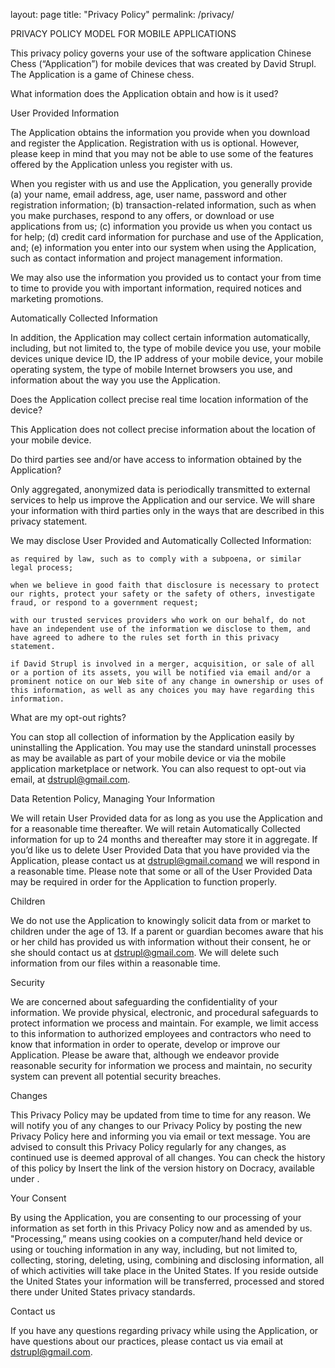 layout: page
title: "Privacy Policy"
permalink: /privacy/


PRIVACY POLICY MODEL FOR MOBILE APPLICATIONS

 

This privacy policy governs your use of the software application Chinese Chess (“Application”) for mobile devices that was created by David Strupl. The Application is a game of Chinese chess. 
 
What information does the Application obtain and how is it used?

 

User Provided Information 

The Application obtains the information you provide when you download and register the Application. Registration with us is optional. However, please keep in mind that you may not be able to use some of the features offered by the Application unless you register with us.

 

 

When you register with us and use the Application, you generally provide (a) your name, email address, age, user name, password and other registration information; (b) transaction-related information, such as when you make purchases, respond to any offers, or download or use applications from us; (c) information you provide us when you contact us for help; (d) credit card information for purchase and use of the Application, and; (e) information you enter into our system when using the Application, such as contact information and project management information.

 

We may also use the information you provided us to contact your from time to time to provide you with important information, required notices and marketing promotions.

Automatically Collected Information 

 

In addition, the Application may collect certain information automatically, including, but not limited to, the type of mobile device you use, your mobile devices unique device ID, the IP address of your mobile device, your mobile operating system, the type of mobile Internet browsers you use, and information about the way you use the Application. 

 
 
Does the Application collect precise real time location information of the device?

 

This Application does not collect precise information about the location of your mobile device. 

 
Do third parties see and/or have access to information obtained by the Application?

 

Only aggregated, anonymized data is periodically transmitted to external services to help us improve the Application and our service. We will share your information with third parties only in the ways that are described in this privacy statement.

We may disclose User Provided and Automatically Collected Information:

    as required by law, such as to comply with a subpoena, or similar legal process;

    when we believe in good faith that disclosure is necessary to protect our rights, protect your safety or the safety of others, investigate fraud, or respond to a government request;

    with our trusted services providers who work on our behalf, do not have an independent use of the information we disclose to them, and have agreed to adhere to the rules set forth in this privacy statement.

    if David Strupl is involved in a merger, acquisition, or sale of all or a portion of its assets, you will be notified via email and/or a prominent notice on our Web site of any change in ownership or uses of this information, as well as any choices you may have regarding this information.

 

 
What are my opt-out rights?

 

You can stop all collection of information by the Application easily by uninstalling the Application. You may use the standard uninstall processes as may be available as part of your mobile device or via the mobile application marketplace or network. You can also request to opt-out via email, at dstrupl@gmail.com.

 
Data Retention Policy, Managing Your Information

We will retain User Provided data for as long as you use the Application and for a reasonable time thereafter. We will retain Automatically Collected information for up to 24 months and thereafter may store it in aggregate. If you’d like us to delete User Provided Data that you have provided via the Application, please contact us at dstrupl@gmail.comand we will respond in a reasonable time. Please note that some or all of the User Provided Data may be required in order for the Application to function properly.

 
Children

 

We do not use the Application to knowingly solicit data from or market to children under the age of 13. If a parent or guardian becomes aware that his or her child has provided us with information without their consent, he or she should contact us at dstrupl@gmail.com. We will delete such information from our files within a reasonable time.
 
Security

 

We are concerned about safeguarding the confidentiality of your information. We provide physical, electronic, and procedural safeguards to protect information we process and maintain. For example, we limit access to this information to authorized employees and contractors who need to know that information in order to operate, develop or improve our Application. Please be aware that, although we endeavor provide reasonable security for information we process and maintain, no security system can prevent all potential security breaches.

 
Changes

This Privacy Policy may be updated from time to time for any reason. We will notify you of any changes to our Privacy Policy by posting the new Privacy Policy here and informing you via email or text message. You are advised to consult this Privacy Policy regularly for any changes, as continued use is deemed approval of all changes. You can check the history of this policy by Insert the link of the version history on Docracy, available under .

 
Your Consent

By using the Application, you are consenting to our processing of your information as set forth in this Privacy Policy now and as amended by us. "Processing,” means using cookies on a computer/hand held device or using or touching information in any way, including, but not limited to, collecting, storing, deleting, using, combining and disclosing information, all of which activities will take place in the United States. If you reside outside the United States your information will be transferred, processed and stored there under United States privacy standards. 

 
Contact us

If you have any questions regarding privacy while using the Application, or have questions about our practices, please contact us via email at dstrupl@gmail.com.

